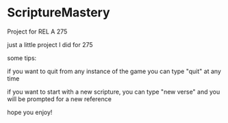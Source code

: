 # ScriptureMastery
Project for REL A 275

just a little project I did for 275

some tips: 

if you want to quit from any instance of the game you can type "quit" at any time

if you want to start with a new scripture, you can type "new verse" and you will be prompted for a new reference

hope you enjoy!
